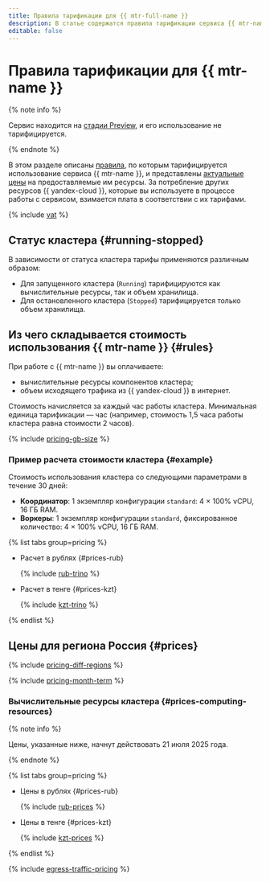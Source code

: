 ```yaml
---
title: Правила тарификации для {{ mtr-full-name }}
description: В статье содержатся правила тарификации сервиса {{ mtr-name }}.
editable: false
---
```


# Правила тарификации для {{ mtr-name }}



{% note info %}

Сервис находится на [стадии Preview](../overview/concepts/launch-stages.md), и его использование не тарифицируется.

{% endnote %}

В этом разделе описаны [правила](#rules), по которым тарифицируется использование сервиса {{ mtr-name }}, и представлены [актуальные цены](#prices) на предоставляемые им ресурсы. За потребление других ресурсов {{ yandex-cloud }}, которые вы используете в процессе работы с сервисом, взимается плата в соответствии с их тарифами.



{% include [vat](../_includes/vat.md) %}

## Статус кластера {#running-stopped}

В зависимости от статуса кластера тарифы применяются различным образом:

* Для запущенного кластера (`Running`) тарифицируются как вычислительные ресурсы, так и объем хранилища.
* Для остановленного кластера (`Stopped`) тарифицируется только объем хранилища.

## Из чего складывается стоимость использования {{ mtr-name }} {#rules}

При работе с {{ mtr-name }} вы оплачиваете:

* вычислительные ресурсы компонентов кластера;
* объем исходящего трафика из {{ yandex-cloud }} в интернет.

Стоимость начисляется за каждый час работы кластера. Минимальная единица тарификации — час (например, стоимость 1,5 часа работы кластера равна стоимости 2 часов).

{% include [pricing-gb-size](../_includes/pricing-gb-size.md) %}

### Пример расчета стоимости кластера {#example}

Стоимость использования кластера со следующими параметрами в течение 30 дней:

* **Координатор**: 1 экземпляр конфигурации `standard`: 4 × 100% vCPU, 16 ГБ RAM.
* **Воркеры**: 1 экземпляр конфигурации `standard`, фиксированное количество: 4 × 100% vCPU, 16 ГБ RAM.


{% list tabs group=pricing %}

- Расчет в рублях {#prices-rub}

  {% include [rub-trino](../_pricing_examples/managed-trino/rub.md) %}

- Расчет в тенге {#prices-kzt}

  {% include [kzt-trino](../_pricing_examples/managed-trino/kzt.md) %}

{% endlist %}



## Цены для региона Россия {#prices}

{% include [pricing-diff-regions](../_includes/pricing-diff-regions.md) %}

{% include [pricing-month-term](../_includes/mdb/pricing-month-term.md) %}

### Вычислительные ресурсы кластера {#prices-computing-resources}

{% note info %}

Цены, указанные ниже, начнут действовать 21 июля 2025 года.

{% endnote %}


{% list tabs group=pricing %}

- Цены в рублях {#prices-rub}

  {% include [rub-prices](../_pricing/managed-trino/rub.md) %}

- Цены в тенге {#prices-kzt}

  {% include [kzt-prices](../_pricing/managed-trino/kzt.md) %}

{% endlist %}



{% include [egress-traffic-pricing](../_includes/egress-traffic-pricing.md) %}
